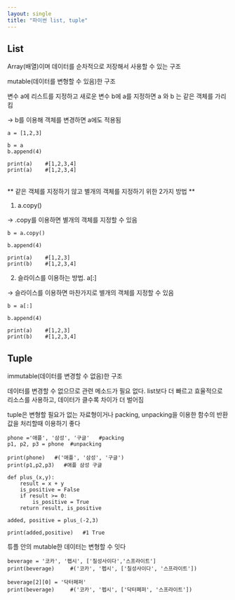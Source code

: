 ```yaml
---
layout: single
title: "파이썬 list, tuple"
---
```

## List
Array(배열)이며 데이터를 순차적으로 저장해서 사용할 수 있는 구조

mutable(데이터를 변형할 수 있음)한 구조


변수 a에 리스트를 지정하고 새로운 변수 b에 a를 지정하면 a 와 b 는 같은 객체를 가리킴

→ b를 이용해 객체를 변경하면 a에도 적용됨

    a = [1,2,3]

    b = a
    b.append(4)

    print(a)    #[1,2,3,4]
    print(a)    #[1,2,3,4]

<br>
** 같은 객체를 지정하기 않고 별개의 객체를 지정하기 위한 2가지 방법 **

1. a.copy()  

→ .copy를 이용하면 별개의 객체를 지정할 수 있음
```
b = a.copy()

b.append(4)

print(a)    #[1,2,3]
print(b)    #[1,2,3,4]
```

2. 슬라이스를 이용하는 방법. a[:]

→ 슬라이스를 이용하면 마찬가지로 별개의 객체를 지정할 수 있음
```
b = a[:]

b.append(4)

print(a)    #[1,2,3]
print(b)    #[1,2,3,4]
```

## Tuple
immutable(데이터를 변경할 수 없음)한 구조

데이터를 변경할 수 없으므로 관련 메소드가 필요 없다. list보다 더 빠르고 효율적으로 리소스를 사용하고, 데이터가 클수록 차이가 더 벌어짐

tuple은 변형할 필요가 없는 자료형이거나 packing, unpacking을 이용한 함수의 반환값을 처리할때 이용하기 좋다
```
phone ='애플', '삼성', '구글'   #packing
p1, p2, p3 = phone  #unpacking

print(phone)   #('애플', '삼성', '구글')
print(p1,p2,p3)   #애플 삼성 구글

def plus_(x,y):
    result = x + y
    is_positive = False
    if result >= 0:
        is_positive = True
    return result, is_positive

added, positive = plus_(-2,3)

print(added,positive)   #1 True
```

튜플 안의 mutable한 데이터는 변형할 수 잇다
```
beverage = '코카', '펩시', ['칠성사이다','스프라이트']
print(beverage)     #('코카', '펩시', ['칠성사이다', '스프라이트'])

beverage[2][0] = '닥터페퍼'
print(beverage)     #('코카', '펩시', ['닥터페퍼', '스프라이트'])
```
